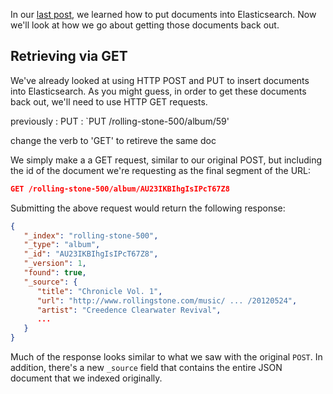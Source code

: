 In our [last post](), we learned how to put documents into
Elasticsearch.  Now we'll look at how we go about getting those
documents back out.

## Retrieving via GET

We've already looked at using HTTP POST and PUT to insert documents
into Elasticsearch.  As you might guess, in order to get these
documents back out, we'll need to use HTTP GET requests.


previously : PUT : `PUT /rolling-stone-500/album/59'

change the verb to 'GET' to retireve the same doc

We simply make a a GET request, similar to our original POST, but
including the id of the document we're requesting as the final segment
of the URL:

```json
GET /rolling-stone-500/album/AU23IKBIhgIsIPcT67Z8
```

Submitting the above request would return the following response:


```json
{
   "_index": "rolling-stone-500",
   "_type": "album",
   "_id": "AU23IKBIhgIsIPcT67Z8",
   "_version": 1,
   "found": true,
   "_source": {
      "title": "Chronicle Vol. 1",
      "url": "http://www.rollingstone.com/music/ ... /20120524",
      "artist": "Creedence Clearwater Revival",
	  ... 
   }
}
```

Much of the response looks similar to what we saw with the original `POST`.  In addition, there's a
new `_source` field that contains the entire JSON document that we indexed originally.

